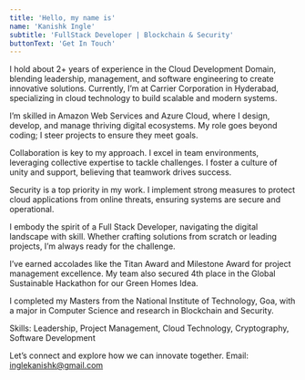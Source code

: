 ```yaml
---
title: 'Hello, my name is'
name: 'Kanishk Ingle'
subtitle: 'FullStack Developer | Blockchain & Security'
buttonText: 'Get In Touch'
---
```


I hold about 2+ years of experience in the Cloud Development Domain, blending leadership, management, and software engineering to create innovative solutions. Currently, I’m at Carrier Corporation in Hyderabad, specializing in cloud technology to build scalable and modern systems.

I’m skilled in Amazon Web Services and Azure Cloud, where I design, develop, and manage thriving digital ecosystems. My role goes beyond coding; I steer projects to ensure they meet goals.

Collaboration is key to my approach. I excel in team environments, leveraging collective expertise to tackle challenges. I foster a culture of unity and support, believing that teamwork drives success.

Security is a top priority in my work. I implement strong measures to protect cloud applications from online threats, ensuring systems are secure and operational.

I embody the spirit of a Full Stack Developer, navigating the digital landscape with skill. Whether crafting solutions from scratch or leading projects, I’m always ready for the challenge.

I’ve earned accolades like the Titan Award and Milestone Award for project management excellence. My team also secured 4th place in the Global Sustainable Hackathon for our Green Homes Idea.

I completed my Masters from the National Institute of Technology, Goa, with a major in Computer Science and research in Blockchain and Security.

Skills: Leadership, Project Management, Cloud Technology, Cryptography, Software Development

Let’s connect and explore how we can innovate together. Email: inglekanishk@gmail.com